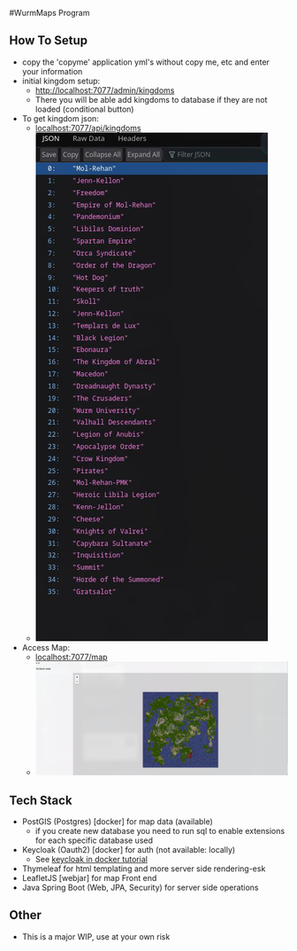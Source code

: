 #WurmMaps Program

## How To Setup
- copy the 'copyme' application yml's without copy me, etc and enter your information
- initial kingdom setup:
  - [http://localhost:7077/admin/kingdoms](http://localhost:7077/admin/kingdoms)
  - There you will be able add kingdoms to database if they are not loaded (conditional button)
- To get kingdom json:
  - [localhost:7077/api/kingdoms](localhost:7077/api/kingdoms)
  - ![kingdomsJson](imgs/kingdomsOfChaos.jpg)
- Access Map:
  - [localhost:7077/map](localhost:7077/map)
  - ![poormapWIP](imgs/poormap.jpeg)
## Tech Stack
- PostGIS (Postgres) [docker] for map data (available)
  - if you create new database you need to run sql to enable extensions for each specific database used
- Keycloak (Oauth2) [docker] for auth (not available: locally)
  - See [keycloak in docker tutorial](https://www.keycloak.org/getting-started/getting-started-docker)
- Thymeleaf for html templating and more server side rendering-esk
- LeafletJS [webjar] for map Front end
- Java Spring Boot (Web, JPA, Security) for server side operations

## Other

- This is a major WIP, use at your own risk